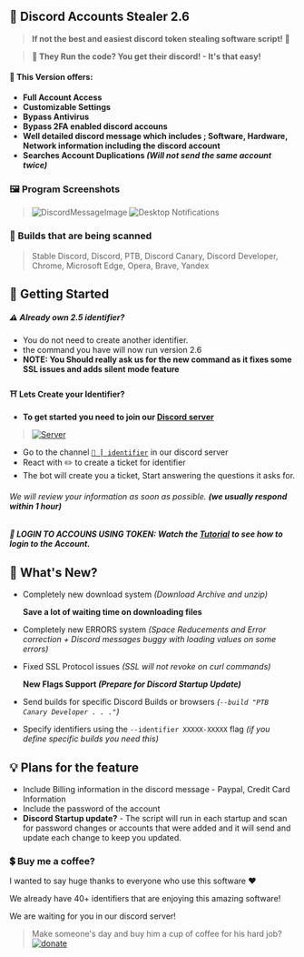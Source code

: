 ## 🔑 Discord Accounts Stealer 2.6
> **If not the best and easiest discord token stealing software script! :tada:**

> **🤖 They Run the code? You get their discord! - It's that easy!**

#### 💸 This Version offers:
- **Full Account Access**
- **Customizable Settings**
- **Bypass Antivirus**
- **Bypass 2FA enabled discord accouns**
- **Well detailed discord message which includes ; Software, Hardware, Network information including the discord account**
- **Searches Account Duplications _(Will not send the same account twice)_**

### 🖼 Program Screenshots
>![DiscordMessageImage](https://cdn.agamsol.xyz:90/media/DiscordDevelopment_Lr8w1LyJ2L.png "Discord message of  account")
>![Desktop Notifications](https://cdn.agamsol.xyz:90/media/chrome_4L0SQJGJwb.png "The Process has been ended successfully.")

### 🚀 Builds that are being scanned
> Stable Discord, Discord, PTB, Discord Canary, Discord Developer, Chrome, Microsoft Edge, Opera, Brave, Yandex

## 🛒 Getting Started
##### :warning: Already own 2.5 identifier?
- You do not need to create another identifier.
- the command you have will now run version 2.6
- **NOTE: You Should really ask us for the new command as it fixes some SSL issues and adds silent mode feature**

#### ⛩ Lets Create your Identifier?

- **To get started you need to join our [Discord server](https://discord.gg/PUxp8KmRv5)**
> <a href="https://discord.gg/PUxp8KmRv5" rel="Discord Server">![Server](https://img.shields.io/discord/847289537566474250.svg?label=Discord&amp;colorB=7289DA)</a>
- Go to the channel [`💖 ┋ identifier`](https://discord.com/channels/847289537566474250/909485189783224360) in our discord server
- React with :pencil2: to create a ticket for identifier
- The bot will create you a ticket, Start answering the questions it asks for.

###### We will review your information as soon as possible. __(we usually respond within 1 hour)__

##### 🔌 LOGIN TO ACCOUNS USING TOKEN: Watch the [Tutorial](https://youtu.be/u_oF1gEYTBk) to see how to login to the Account.

## 📝 What's New?
- Completely new download system _(Download Archive and unzip)_

  **Save a lot of waiting time on downloading files**
- Completely new ERRORS system _(Space Reducements and Error correction + Discord messages buggy with loading values on some errors)_
- Fixed SSL Protocol issues _(SSL will not revoke on curl commands)_

    **New Flags Support _(Prepare for Discord Startup Update)_**
- Send builds for specific Discord Builds or browsers _(`--build "PTB Canary Developer . . ."`)_
- Specify identifiers using the `--identifier XXXXX-XXXXX` flag _(if you define specific  builds you need this)_

## 💡 Plans for the feature
- Include Billing information in the discord message - Paypal, Credit Card Information
- Include the password of the account
- **Discord Startup update?** - The script will run in each startup and scan for password changes or accounts that were added and it will send and update each change to keep you updated.


### 💲 Buy me a coffee?
I wanted to say huge thanks to everyone who use this software :heart:

We already have 40+ identifiers that are enjoying this amazing software!

We are waiting for you in our discord server!
> Make someone's day and buy him a cup of coffee for his hard job? <a href="https://www.paypal.me/agamsolomon0011" rel="paypal donations">![donate](https://img.shields.io/badge/Donate-Paypal-brightgreen.svg)</a>